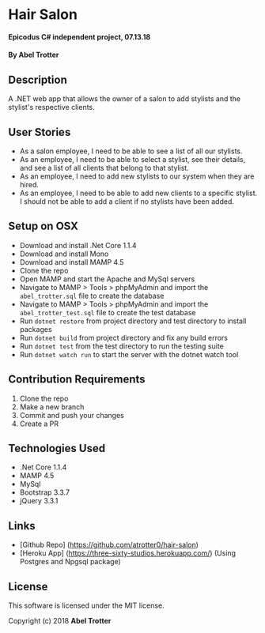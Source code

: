 # Hair Salon

#### Epicodus C# independent project, 07.13.18

#### By Abel Trotter

## Description

A .NET web app that allows the owner of a salon to add stylists and the stylist's respective clients.

## User Stories

* As a salon employee, I need to be able to see a list of all our stylists.
* As an employee, I need to be able to select a stylist, see their details, and see a list of all clients that belong to that stylist.
* As an employee, I need to add new stylists to our system when they are hired.
* As an employee, I need to be able to add new clients to a specific stylist. I should not be able to add a client if no stylists have been added.

## Setup on OSX

* Download and install .Net Core 1.1.4
* Download and install Mono
* Download and install MAMP 4.5
* Clone the repo
* Open MAMP and start the Apache and MySql servers
* Navigate to MAMP > Tools > phpMyAdmin and import the `abel_trotter.sql` file to create the database
* Navigate to MAMP > Tools > phpMyAdmin and import the `abel_trotter_test.sql` file to create the test database
* Run `dotnet restore` from project directory and test directory to install packages
* Run `dotnet build` from project directory and fix any build errors
* Run `dotnet test` from the test directory to run the testing suite
* Run `dotnet watch run` to start the server with the dotnet watch tool

## Contribution Requirements

1. Clone the repo
1. Make a new branch
1. Commit and push your changes
1. Create a PR

## Technologies Used

* .Net Core 1.1.4
* MAMP 4.5
* MySql
* Bootstrap 3.3.7
* jQuery 3.3.1

## Links

* [Github Repo] (https://github.com/atrotter0/hair-salon)
* [Heroku App] (https://three-sixty-studios.herokuapp.com/) (Using Postgres and Npgsql package)

## License

This software is licensed under the MIT license.

Copyright (c) 2018 **Abel Trotter**
